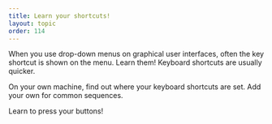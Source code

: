 ```yaml
---
title: Learn your shortcuts!
layout: topic
order: 114
---
```



When you use drop-down menus on graphical user interfaces, often the key shortcut is shown on the menu. Learn them! Keyboard shortcuts are usually quicker.

On your own machine, find out where your keyboard shortcuts are set. Add your own for common sequences.

Learn to press your buttons!
